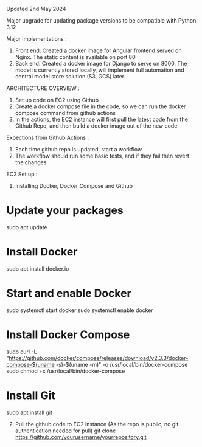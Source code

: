 Updated 2nd May 2024

Major upgrade for updating package versions to be compatible with Python 3.12 

Major implementations : 

1) Front end: Created a docker image for Angular frontend served on Nginx. The static content is available on port 80
2) Back end: Created a docker image for Django to serve on 8000. The model is currently stored locally, will implement full automation and central model store solution (S3, GCS) later.



ARCHITECTURE OVERVIEW : 

1) Set up code on EC2 using Github
2) Create a docker compose file in the code, so we can run the docker compose command from github actions
3) In the actions, the EC2 instance will first pull the latest code from the Github Repo, and then build a docker image out of the new code

Expections from Github Actions : 

1) Each time github repo is updated, start a workflow. 
2) The workflow should run some basic tests, and if they fail then revert the changes

EC2 Set up : 

1) Installing Docker, Docker Compose and Github

# Update your packages
sudo apt update

# Install Docker
sudo apt install docker.io

# Start and enable Docker
sudo systemctl start docker
sudo systemctl enable docker

# Install Docker Compose
sudo curl -L "https://github.com/docker/compose/releases/download/v2.3.3/docker-compose-$(uname -s)-$(uname -m)" -o /usr/local/bin/docker-compose
sudo chmod +x /usr/local/bin/docker-compose

# Install Git
sudo apt install git

2) Pull the github code to EC2 instance (As the repo is public, no git authentication needed for pull)
git clone https://github.com/yourusername/yourrepository.git

